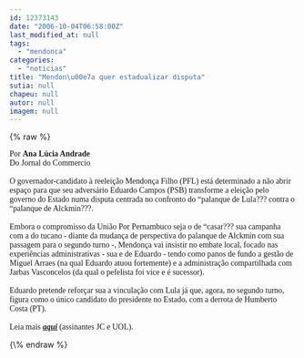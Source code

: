 ```yaml
---
id: 12373143
date: "2006-10-04T06:58:00Z"
last_modified_at: null
tags:
  - "mendonca"
categories:
  - "noticias"
title: "Mendon\u00e7a quer estadualizar disputa"
sutia: null
chapeu: null
autor: null
imagem: null
---
```

{\% raw %}
<p><P><FONT face=Verdana>Por <STRONG>Ana Lúcia Andrade</STRONG><BR>Do Jornal do Commercio<BR></FONT><FONT face=Verdana><BR>O&nbsp;governador-candidato à reeleição Mendonça Filho (PFL) está determinado a não abrir espaço para que seu adversário Eduardo Campos (PSB) transforme a eleição pelo governo do Estado numa disputa centrada no confronto do “palanque de Lula??? contra o “palanque de Alckmin???. <BR><BR>Embora o compromisso da União Por Pernambuco seja o de “casar??? sua campanha com a do tucano - diante da mudança de perspectiva do palanque de Alckmin com sua passagem para o segundo turno -, Mendonça vai insistir no embate local, focado nas experiências administrativas - sua e de Eduardo - tendo como panos de fundo a gestão de Miguel Arraes (na qual Eduardo atuou fortemente) e a administração compartilhada com Jarbas Vasconcelos (da qual o pefelista foi vice e é sucessor). <BR><BR>Eduardo pretende reforçar sua a vinculação com Lula já que, agora, no segundo turno, figura como o único candidato do presidente no Estado, com a derrota de Humberto Costa (PT).<BR><BR>Leia mais <STRONG><EM><A href=\"https://jc3.uol.com.br/jornal/2006/10/04/not_203428.php\" target=_blank>aqui</A></EM></STRONG> (assinantes JC e UOL).</FONT></P> </p>
{\% endraw %}